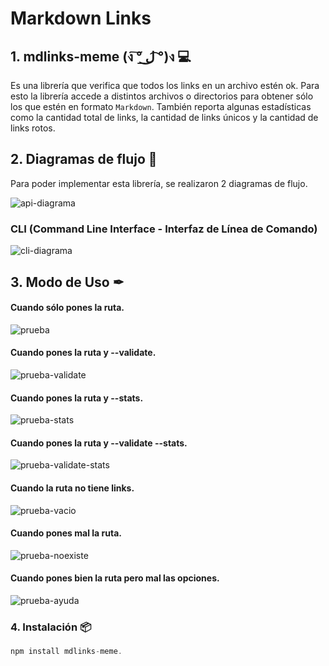 # Markdown Links

## 1. mdlinks-meme (ง ͠° ͟ل͜ ͡°)ง 💻

Es una librería que verifica que todos los links en un archivo estén ok. Para esto la librería accede a distintos archivos o directorios para obtener sólo los que estén en formato `Markdown`. También reporta algunas estadísticas como la cantidad total de links, la cantidad de links únicos y la cantidad de links rotos.

## 2. Diagramas de flujo 📌

Para poder implementar esta librería, se realizaron 2 diagramas de flujo.

![api-diagrama](images/api.png)

### CLI (Command Line Interface - Interfaz de Línea de Comando)

![cli-diagrama](images/cli.png)

## 3. Modo de Uso ✒

#### Cuando sólo pones la ruta.

![prueba](images/prueba.png)

#### Cuando pones la ruta y --validate.

![prueba-validate](images/prueba-validate.png)

#### Cuando pones la ruta y --stats.

![prueba-stats](images/prueba-stats.png)

#### Cuando pones la ruta y --validate --stats.

![prueba-validate-stats](images/prueba-validate-stats.png)

#### Cuando la ruta no tiene links.

![prueba-vacio](images/prueba-vacia.png)

#### Cuando pones mal la ruta.

![prueba-noexiste](images/prueba-noexiste.png)

#### Cuando pones bien la ruta pero mal las opciones.

![prueba-ayuda](images/prueba-ayuda.png)

### 4. Instalación 📦

```js
npm install mdlinks-meme.
```